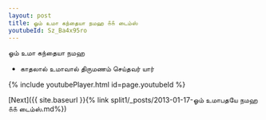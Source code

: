 ```yaml
---
layout: post
title: ஓம் உமா கந்தையா நமஹ ௧௧ டைம்ஸ்
youtubeId: Sz_Ba4x95ro
---
```

 
 
 ஓம் உமா கந்தையா நமஹ  
 
 -  காதலால் உமாவால் திருமணம் செய்தவர் யார் 
 
  
 
  
 
 
 
 
 
 


{% include youtubePlayer.html id=page.youtubeId %}
 
[Next]({{ site.baseurl }}{% link  split1/_posts/2013-01-17-ஓம் உமாபதயே நமஹ ௧௧ டைம்ஸ்.md%})
 

